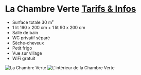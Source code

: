 # La Chambre Verte [Tarifs & Infos](/fr/tarifs/)

* Surface totale 30 m²
* 1 lit 160 x 200 cm + 1 lit 90 x 200 cm
* Salle de bain
* WC privatif séparé
* Sèche-cheveux
* Petit frigo
* Vue sur village
* WiFi gratuit

![La Chambre Verte](/images/chambre-verte.jpg)
![L'intérieur de la Chambre Verte](/images/chambre-verte-detail.jpg)

